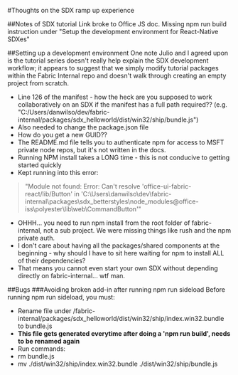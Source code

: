 #Thoughts on the SDX ramp up experience

##Notes of SDX tutorial
Link broke to Office JS doc.
Missing npm run build instruction under "Setup the development environment for React-Native SDXes"

##Setting up a development environment
One note Julio and I agreed upon is the tutorial series doesn't really help explain the SDX development workflow; it appears to suggest that we simply modify tutorial packages within the Fabric Internal repo and doesn't walk through creating an empty project from scratch.
- Line 126 of the manifest - how the heck are you supposed to work collaboratively on an SDX if the manifest has a full path required?? (e.g. "C:/Users/danwilso/dev/fabric-internal/packages/sdx_helloworld/dist/win32/ship/bundle.js")
- Also needed to change the package.json file
- How do you get a new GUID??
- The README.md file tells you to authenticate npm for access to MSFT private node repos, but it's not written in the docs.
- Running NPM install takes a LONG time - this is not conducive to getting started quickly
- Kept running into this error:
> "Module not found: Error: Can't resolve 'office-ui-fabric-react/lib/Button' in 'C:\Users\danwilso\dev\fabric-internal\packages\sdx_betterstyles\node_modules\@office-iss\polyester\lib\web\CommandButton'"
- OHHH... you need to run npm install from the root folder of fabric-internal, not a sub project. We were missing things like rush and the npm private auth.
- I don't care about having all the packages/shared components at the beginning - why should I have to sit here waiting for npm to install ALL of their dependencies?
- That means you cannot even start your own SDX without depending directly on fabric-internal... wtf man.

##Bugs
###Avoiding broken add-in after running npm run sideload
Before running npm run sideload, you must:
- Rename file under /fabric-internal/packages/sdx_helloworld/dist/win32/ship/index.win32.bundle to bundle.js
- **This file gets generated everytime after doing a 'npm run build', needs to be renamed again**
- Run commands:
- rm bundle.js
- mv ./dist/win32/ship/index.win32.bundle ./dist/win32/ship/bundle.js